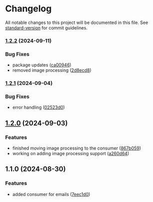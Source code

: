 # Changelog

All notable changes to this project will be documented in this file. See [standard-version](https://github.com/conventional-changelog/standard-version) for commit guidelines.

### [1.2.2](https://github.com/CandeeGenerations/nk-consumer/compare/v1.2.1...v1.2.2) (2024-09-11)

### Bug Fixes

- package updates ([ca00946](https://github.com/CandeeGenerations/nk-consumer/commit/ca0094680da247997330952db8d3fca371bc21c3))
- removed image processing ([2d8ecd8](https://github.com/CandeeGenerations/nk-consumer/commit/2d8ecd8755f4c3c431ba9d6a1d16e23c5996e2ec))

### [1.2.1](https://github.com/CandeeGenerations/nk-consumer/compare/v1.2.0...v1.2.1) (2024-09-04)

### Bug Fixes

- error handling ([02523d0](https://github.com/CandeeGenerations/nk-consumer/commit/02523d04d28192eed89ff6571e1774242540cc35))

## [1.2.0](https://github.com/CandeeGenerations/nk-consumer/compare/v1.1.0...v1.2.0) (2024-09-03)

### Features

- finished moving image processing to the consumer ([867b059](https://github.com/CandeeGenerations/nk-consumer/commit/867b05933dfbcb37f7fe11da27385bcd6032b84b))
- working on adding image processing support ([a260d64](https://github.com/CandeeGenerations/nk-consumer/commit/a260d64cbf62dd70641f4374c12f14ff3af85f9f))

## 1.1.0 (2024-08-30)

### Features

- added consumer for emails ([7eec1d0](https://github.com/CandeeGenerations/nk-consumer/commit/7eec1d0afe5c4675dca6f05f20bc274fa3960346))

